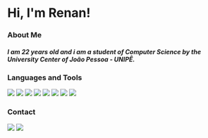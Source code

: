 <h1>Hi, I'm Renan!</h1>

<h3>About Me</h3>
<h5>I am 22 years old and i am a student of Computer Science by the University Center of João Pessoa - UNIPÊ.</h5>

<h3>Languages and Tools</h3>

<img src="https://img.shields.io/badge/HTML5-E34F26?style=for-the-badge&logo=html5&logoColor=white"> <img src="https://img.shields.io/badge/CSS3-1572B6?style=for-the-badge&logo=css3&logoColor=white"> <img src="https://img.shields.io/badge/PHP-777BB4?style=for-the-badge&logo=php&logoColor=white"> <img src="https://img.shields.io/badge/Python-3776AB?style=for-the-badge&logo=python&logoColor=white"> <img src="https://img.shields.io/badge/Java-ED8B00?style=for-the-badge&logo=java&logoColor=white"> <img src="https://img.shields.io/badge/MySQL-00000F?style=for-the-badge&logo=mysql&logoColor=white"> <img src="https://img.shields.io/badge/Visual_Studio_Code-0078D4?style=for-the-badge&logo=visual%20studio%20code&logoColor=white"> <img src="https://img.shields.io/badge/sublime_text-%23575757.svg?&style=for-the-badge&logo=sublime-text&logoColor=important">

<h3>Contact</h3>

<a href="https://www.linkedin.com/in/renan-soares-7572b3197/"><img src="https://img.shields.io/badge/LinkedIn-0077B5?style=for-the-badge&logo=linkedin&logoColor=white"></a> <a href="https://twitter.com/RenanRV6"><img src="https://img.shields.io/badge/Twitter-1DA1F2?style=for-the-badge&logo=twitter&logoColor=white"></a>

<a href="https://github-readme-stats.vercel.app/api?renansoares99={renansoares99}"></a>
